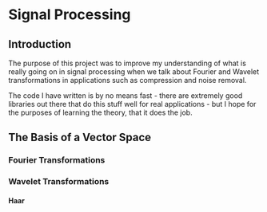 # Signal Processing

## Introduction

The purpose of this project was to improve my understanding
of what is really going on in signal processing when we talk
about Fourier and Wavelet transformations in applications such
as compression and noise removal.

The code I have written is by no means fast - there are
extremely good libraries out there that do this stuff well
for real applications - but I hope for the purposes of learning
the theory, that it does the job.


## The Basis of a Vector Space


### Fourier Transformations


### Wavelet Transformations

#### Haar 